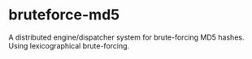 # bruteforce-md5
A distributed engine/dispatcher system for brute-forcing MD5 hashes. Using lexicographical brute-forcing.
